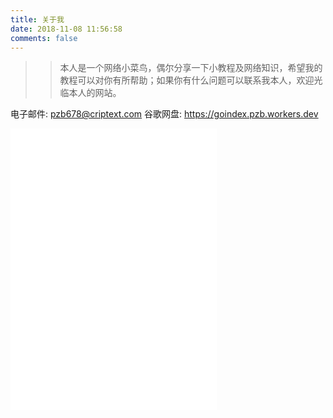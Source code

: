 ```yaml
---
title: 关于我
date: 2018-11-08 11:56:58
comments: false
---
```

>>本人是一个网络小菜鸟，偶尔分享一下小教程及网络知识，希望我的教程可以对你有所帮助；如果你有什么问题可以联系我本人，欢迎光临本人的网站。

电子邮件: <pzb678@criptext.com>
谷歌网盘: <https://goindex.pzb.workers.dev>



<iframe frameborder="no" border="0" marginwidth="0" marginheight="0" width=330 height=450 src="//music.163.com/outchain/player?type=0&id=2622000964&auto=1&height=430"></iframe>


             


